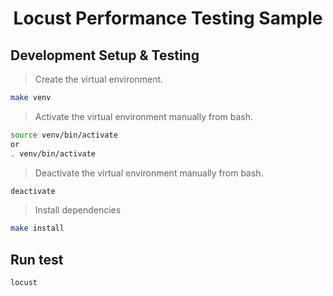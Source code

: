 <h1 align="center">
  Locust Performance Testing Sample
</h1>

## Development Setup & Testing

> Create the virtual environment.

```sh
make venv
```

> Activate the virtual environment manually from bash.

```sh
source venv/bin/activate
or
. venv/bin/activate

```

> Deactivate the virtual environment manually from bash.

```sh
deactivate
```

> Install dependencies

```sh
make install
```

## Run test

```sh
locust
```